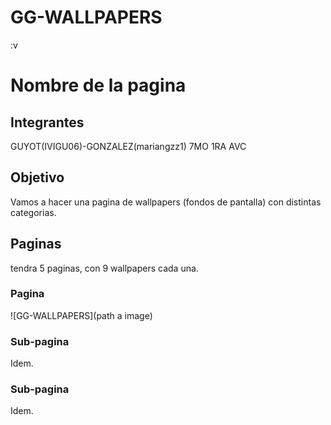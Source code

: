 # GG-WALLPAPERS
:v
# Nombre de la pagina

## Integrantes
GUYOT(IVIGU06)-GONZALEZ(mariangzz1) 7MO 1RA AVC 


## Objetivo
Vamos a hacer una pagina de wallpapers (fondos de pantalla) con distintas categorias.

## Paginas

tendra 5 paginas, con 9 wallpapers cada una. 

### Pagina

![GG-WALLPAPERS](path a image) 

### Sub-pagina

Idem.

### Sub-pagina

Idem.
